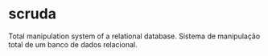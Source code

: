 # scruda
Total manipulation system of a relational database. Sistema de manipulação total de um banco de dados relacional.
